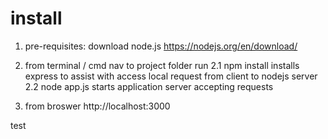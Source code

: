 # install
1. pre-requisites:
		download node.js https://nodejs.org/en/download/ 
	
2. from terminal / cmd 
	nav to project folder
	run
		2.1 npm install 
			installs express to assist with access local request from client to nodejs server
		2.2 node app.js
			starts application server accepting requests

3. from broswer
	http://localhost:3000


test



